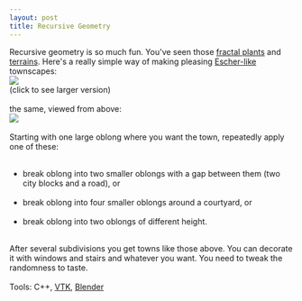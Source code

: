 ```yaml
---
layout: post
title: Recursive Geometry
---
```


<div class="entry-item s2-entrytext">Recursive geometry is so much fun. You've seen those <a href="http://en.wikipedia.org/wiki/L-system" rel="nofollow">fractal plants</a> and <a href="http://images.google.co.uk/images?hl=en&amp;q=fractal+terrain&amp;btnG=Search+Images" rel="nofollow">terrains</a>. Here's a really simple way of making pleasing <a href="http://www.starkdavingmad.com/jpg/escher1.jpg" rel="nofollow">Escher-like</a> townscapes:<br/><a href="http://picasaweb.google.com/tim.hutton/ComputerGraphics/photo#5075867083553516098" rel="nofollow"><img src="http://lh4.google.com/image/tim.hutton/RnEaOCpOKkI/AAAAAAAAAbM/g8wIwt1gEto/s144/city1.jpg"/></a><br/>(click to see larger version)<br/><br/>the same, viewed from above:<br/><a href="http://picasaweb.google.com/tim.hutton/ComputerGraphics/photo#5075874934753733202" rel="nofollow"><img src="http://lh4.google.com/image/tim.hutton/RnEhXCpOKlI/AAAAAAAAAbY/gSZiVaC78Ug/s144/city2.jpg"/></a><br/><br/>Starting with one large oblong where you want the town, repeatedly apply one of these:<br/><ul><br/><li>break oblong into two smaller oblongs with a gap between them (two city blocks and a road), or</li><br/><li>break oblong into four smaller oblongs around a courtyard, or</li><br/><li>break oblong into two oblongs of different height.</li><br/></ul>After several subdivisions you get towns like those above. You can decorate it with windows and stairs and whatever you want. You need to tweak the randomness to taste.<br/><br/>Tools: C++, <a href="http://vtk.org" rel="nofollow">VTK</a>, <a href="http://blender.org" rel="nofollow">Blender</a></div>